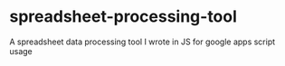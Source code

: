 # spreadsheet-processing-tool
A spreadsheet data processing tool I wrote in JS for google apps script usage
